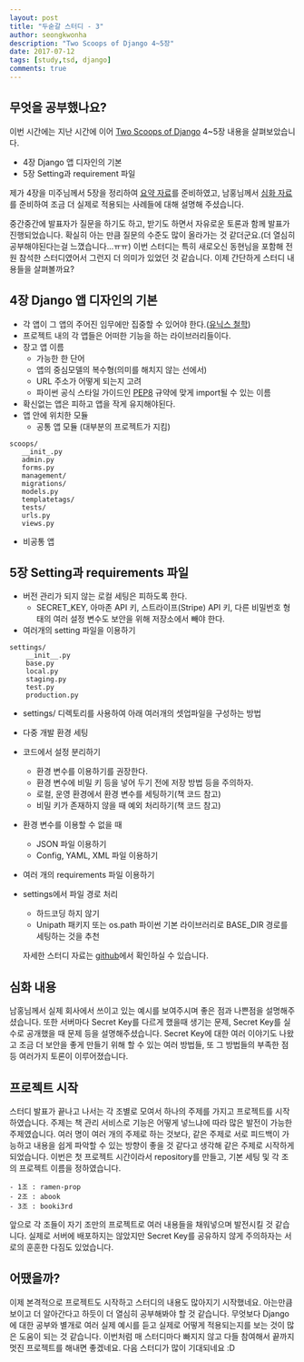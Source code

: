 ```yaml
---
layout: post
title: "두숟갈 스터디 - 3"
author: seongkwonha
description: "Two Scoops of Django 4~5장"
date: 2017-07-12
tags: [study,tsd, django]
comments: true
---
```


## 무엇을 공부했나요?
이번 시간에는 지난 시간에 이어 [Two Scoops of Django](https://www.twoscoopspress.com/products/two-scoops-of-django-1-11) 4~5장 내용을 살펴보았습니다.

- 4장 Django 앱 디자인의 기본
- 5장 Setting과 requirement 파일

제가 4장을 미주님께서 5장을 정리하여 [요약 자료](https://github.com/8percent/tsd)를 준비하였고, 남홍님께서 [심화 자료](https://github.com/8percent/tsd)를 준비하여 조금 더 실제로 적용되는 사례들에 대해 설명해 주셨습니다. 

중간중간에 발표자가 질문을 하기도 하고, 받기도 하면서 자유로운 토론과 함께 발표가 진행되었습니다. 확실히 아는 만큼 질문의 수준도 많이 올라가는 것 같더군요.(더 열심히 공부해야된다는걸 느꼈습니다...ㅠㅠ) 이번 스터디는 특히 새로오신 동현님을 포함해 전원 참석한 스터디였어서 그런지 더 의미가 있었던 것 같습니다.
이제 간단하게 스터디 내용들을 살펴볼까요?

## 4장 Django 앱 디자인의 기본
- 각 앱이 그 앱의 주어진 임무에만 집중할 수 있어야 한다.([유닉스 철학](https://ko.wikipedia.org/wiki/%EC%9C%A0%EB%8B%89%EC%8A%A4_%EC%B2%A0%ED%95%99))
- 프로젝트 내의 각 앱들은 어떠한 기능을 하는 라이브러리들이다.
- 장고 앱 이름
  - 가능한 한 단어
  - 앱의 중심모델의 복수형(의미를 해치지 않는 선에서)
  - URL 주소가 어떻게 되는지 고려
  - 파이썬 공식 스타일 가이드인 [PEP8](https://www.python.org/dev/peps/pep-0008/) 규약에 맞게 import될 수 있는 이름
- 확신없는 앱은 피하고 앱을 작게 유지해야된다.
- 앱 안에 위치한 모듈
  - 공통 앱 모듈 (대부분의 프로젝트가 지킴)
~~~
scoops/
   __init_.py
   admin.py
   forms.py
   management/
   migrations/
   models.py
   templatetags/
   tests/
   urls.py
   views.py
~~~
  - 비공통 앱

## 5장 Setting과 requirements 파일
- 버전 관리가 되지 않는 로컬 세팅은 피하도록 한다.
  - SECRET_KEY, 아마존 API 키, 스트라이프(Stripe) API 키, 다른 비밀번호 형태의 여러 설정 변수도 보안을 위해 저장소에서 빼야 한다.
- 여러개의 setting 파일을 이용하기
~~~
settings/
    __init__.py
    base.py
    local.py
    staging.py
    test.py
    production.py
~~~
  - settings/ 디렉토리를 사용하여 아래 여러개의 셋업파일을 구성하는 방법
  - 다중 개발 환경 세팅

- 코드에서 설정 분리하기
  - 환경 변수를 이용하기를 권장한다.
  - 환경 변수에 비밀 키 등을 넣어 두기 전에 저장 방법 등을 주의하자.
  - 로컬, 운영 환경에서 환경 변수를 세팅하기(책 코드 참고)
  - 비밀 키가 존재하지 않을 때 예외 처리하기(책 코드 참고)
- 환경 변수를 이용할 수 없을 때
  - JSON 파일 이용하기
  - Config, YAML, XML 파일 이용하기
- 여러 개의 requirements 파일 이용하기
- settings에서 파일 경로 처리
  - 하드코딩 하지 않기
  - Unipath 패키지 또는 os.path 파이썬 기본 라이브러리로 BASE_DIR 경로를 세팅하는 것을 추천
  
  자세한 스터디 자료는 [github](https://github.com/8percent/tsd)에서 확인하실 수 있습니다.
  
## 심화 내용
남홍님께서 실제 회사에서 쓰이고 있는 예시를 보여주시며 좋은 점과 나쁜점을 설명해주셨습니다. 또한 서버마다 Secret Key를 다르게 했을때 생기는 문제, Secret Key를 실수로 공개했을 때 문제 등을 설명해주셨습니다. Secret Key에 대한 여러 이야기도 나왔고 조금 더 보안을 좋게 만들기 위해 할 수 있는 여러 방법들, 또 그 방법들의 부족한 점 등 여러가지 토론이 이루어졌습니다.

## 프로젝트 시작

스터디 발표가 끝나고 나서는 각 조별로 모여서 하나의 주제를 가지고 프로젝트를 시작하였습니다. 주제는 책 관리 서비스로 기능은 어떻게 넣느냐에 따라 많은 발전이 가능한 주제였습니다. 
여러 명이 여러 개의 주제로 하는 것보다, 같은 주제로 서로 피드백이 가능하고 내용을 쉽게 파악할 수 있는 방향이 좋을 것 같다고 생각해 같은 주제로 시작하게 되었습니다.
이번은 첫 프로젝트 시간이라서 repository를 만들고, 기본 세팅 및 각 조의 프로젝트 이름을 정하였습니다.
~~~
- 1조 : ramen-prop
- 2조 : abook
- 3조 : booki3rd
~~~
앞으로 각 조들이 자기 조만의 프로젝트로 여러 내용들을 채워넣으며 발전시킬 것 같습니다. 실제로 서버에 배포하지는 않았지만 Secret Key를 공유하지 않게 주의하자는 서로의 훈훈한 다짐도 있었습니다.


## 어땠을까?
이제 본격적으로 프로젝트도 시작하고 스터디의 내용도 많아지기 시작했네요. 아는만큼 보이고 더 알아간다고 하듯이 더 열심히 공부해봐야 할 것 같습니다. 무엇보다 Django에 대한 공부와 별개로 여러 실제 예시를 듣고 실제로 어떻게 적용되는지를 보는 것이 많은 도움이 되는 것 같습니다. 이번처럼 매 스터디마다 빠지지 않고 다들 참여해서 끝까지 멋진 프로젝트를 해내면 좋겠네요. 다음 스터디가 많이 기대되네요 :D
